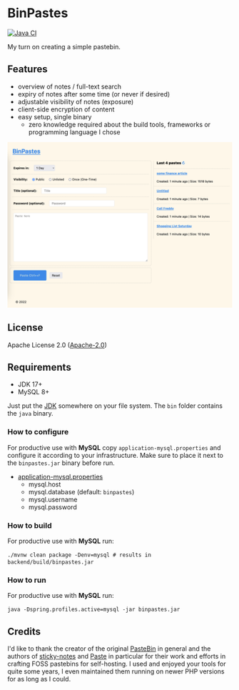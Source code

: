 # BinPastes
[![Java CI](https://github.com/querwurzel/BinPastes/actions/workflows/main.yml/badge.svg)](https://github.com/querwurzel/BinPastes/actions/workflows/main.yml)

My turn on creating a simple pastebin.

## Features

* overview of notes / full-text search
* expiry of notes after some time (or never if desired)
* adjustable visibility of notes (exposure) 
* client-side encryption of content
* easy setup, single binary
    * zero knowledge required about the build tools, frameworks or programming language I chose

![BinPastes Demo](./demo.png)

## License

Apache License 2.0 ([Apache-2.0](https://www.apache.org/licenses/LICENSE-2.0))

## Requirements

* JDK 17+
* MySQL 8+

Just put the [JDK](https://adoptium.net/temurin/releases/) somewhere on your file system.
The `bin` folder contains the `java` binary.

### How to configure

For productive use with __MySQL__ copy `application-mysql.properties` and configure it according to your infrastructure. Make sure to place it next to the `binpastes.jar` binary before run.

- [application-mysql.properties](https://github.com/querwurzel/BinPastes/blob/main/backend/src/main/resources/application-mysql.properties)
  - mysql.host
  - mysql.database (default: `binpastes`)
  - mysql.username
  - mysql.password

### How to build

For productive use with __MySQL__ run:

```console
./mvnw clean package -Denv=mysql # results in backend/build/binpastes.jar
```

### How to run

For productive use with __MySQL__ run:

```console
java -Dspring.profiles.active=mysql -jar binpastes.jar
```

## Credits

I'd like to thank the creator of the original [PasteBin](https://github.com/lordelph/pastebin) in general and the authors of [sticky-notes](https://github.com/sayakb/sticky-notes) and [Paste](https://github.com/jordansamuel/PASTE)
in particular for their work and efforts in crafting FOSS pastebins for self-hosting.
I used and enjoyed your tools for quite some years, I even maintained them running on newer PHP versions for as long as I could.
